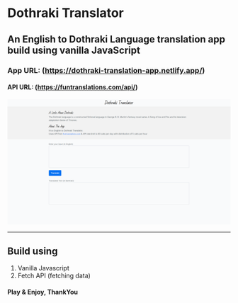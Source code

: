 # Dothraki Translator
## An English to Dothraki Language translation app build using vanilla JavaScript

### App URL: (https://dothraki-translation-app.netlify.app/)
#### API URL: (https://funtranslations.com/api/)    

![poster](dist/images/poster.png)

---

## Build using 
1. Vanilla Javascript
2. Fetch API (fetching data)

#### Play & Enjoy, ThankYou

